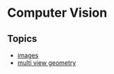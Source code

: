 # Computer Vision

## Topics

- [images](./images.md)
- [multi view geometry](./multiview-geometry.md)
